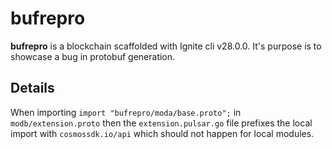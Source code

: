 # bufrepro

**bufrepro** is a blockchain scaffolded with Ignite cli v28.0.0. It's purpose is to showcase a bug in protobuf generation.

## Details

When importing `import "bufrepro/moda/base.proto";` in `modb/extension.proto` then the `extension.pulsar.go` file prefixes the local import with `cosmossdk.io/api` which should not happen for local modules.
